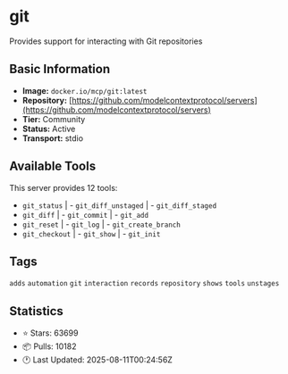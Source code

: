 # git

Provides support for interacting with Git repositories

## Basic Information

- **Image:** `docker.io/mcp/git:latest`
- **Repository:** [https://github.com/modelcontextprotocol/servers](https://github.com/modelcontextprotocol/servers)
- **Tier:** Community
- **Status:** Active
- **Transport:** stdio

## Available Tools

This server provides 12 tools:

- `git_status` | - `git_diff_unstaged` | - `git_diff_staged`
- `git_diff` | - `git_commit` | - `git_add`
- `git_reset` | - `git_log` | - `git_create_branch`
- `git_checkout` | - `git_show` | - `git_init`

## Tags

`adds` `automation` `git` `interaction` `records` `repository` `shows` `tools` `unstages` 

## Statistics

- ⭐ Stars: 63699
- 📦 Pulls: 10182
- 🕐 Last Updated: 2025-08-11T00:24:56Z

